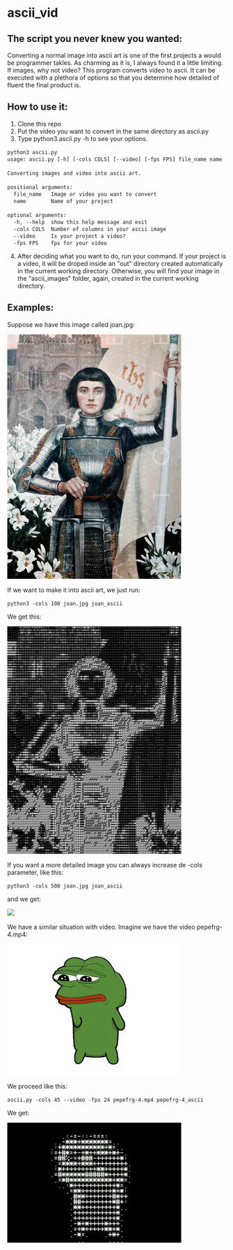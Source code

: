 # ascii_vid
## The script you never knew you wanted:

Converting a normal image into ascii art is one of the first projects a would be programmer takles. As charming as it is, I always found it a little limiting. If images, why not video? This program converts video to ascii. It can be executed with a plethora of options so that you determine how detailed of fluent the final product is. 

## How to use it:

1. Clone this repo
2. Put the video you want to convert in the same directory as ascii.py
3. Type python3 ascii.py -h to see your options.
```
python3 ascii.py
usage: ascii.py [-h] [-cols COLS] [--video] [-fps FPS] file_name name

Converting images and video into ascii art.

positional arguments:
  file_name   Image or video you want to convert
  name        Name of your project

optional arguments:
  -h, --help  show this help message and exit
  -cols COLS  Number of columns in your ascii image
  --video     Is your project a video?
  -fps FPS    fps for your video
```
4. After deciding what you want to do, run your command. If your project is a video, it will be droped inside an "out" directory created automatically in the current working directory. Otherwise, you will find your image in the "ascii_images" folder, again, created in the current working directory.

## Examples:

Suppose we have this image called joan.jpg:



<img src="https://github.com/drpedrazas/ascii_vid/blob/master/joan.jpg" width="400">



If we want to make it into ascii art, we just run:

```
python3 -cols 100 joan.jpg joan_ascii
```
We get this:

<img src="https://github.com/drpedrazas/ascii_vid/blob/master/Examples/joan_ascii_100.jpeg" width="400">

If you want a more detailed image you can always increase de -cols parameter, like this:

```
python3 -cols 500 joan.jpg joan_ascii
```

and we get:

<img src="https://github.com/drpedrazas/ascii_vid/blob/master/Examples/joan_ascii_500.jpeg" width="400">

We have a similar situation with video. Imagine we have the video pepefrg-4.mp4:

<img src="https://github.com/drpedrazas/ascii_vid/blob/master/pepefrg-4.gif" width="400">

We proceed like this:

```
ascii.py -cols 45 --video -fps 24 pepefrg-4.mp4 pepefrg-4_ascii
```

We get:

<img src="https://github.com/drpedrazas/ascii_vid/blob/master/ezgif-1-1df2fd1e17.gif" width="400">
